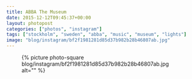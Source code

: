 ```yaml
---
title: ABBA The Museum
date: 2015-12-12T09:45:37+00:00
layout: photopost
categories: ["photos", "instagram"]
tags: ["stockholm", "sweden", "abba", "music", "museum", "lights"]
image: "blog/instagram/bf2f1981281d85d37b982b28b46807ab.jpg"
---
```


<figure class="photo photo--square">
  {% picture photo-square blog/instagram/bf2f1981281d85d37b982b28b46807ab.jpg alt="" %}
</figure>


